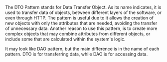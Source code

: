 The DTO Pattern stands for Data Transfer Object. As its name indicates, it is used to transfer data of objects, between
different layers of the software, or even through HTTP. The pattern is useful due to it allows the creation of
new objects with only the attributes that are needed, avoiding the transfer of unnecessary data. Another reason to 
use this pattern, is to create more complex objects that may combine attributes from different objects, or include some
that are calculated within the system's logic.

It may look like DAO pattern, but the main difference is in the name of each pattern. DTO is for transferring data, while
DAO is for accessing data.